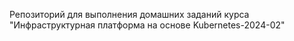 Репозиторий для выполнения домашних заданий курса "Инфраструктурная платформа на основе Kubernetes-2024-02"
